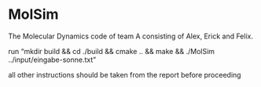 MolSim
===

The Molecular Dynamics code of team A consisting of Alex, Erick and Felix.

run “mkdir build && cd ./build && cmake .. && make && ./MolSim ../input/eingabe-sonne.txt”

all other instructions should be taken from the report before proceeding
